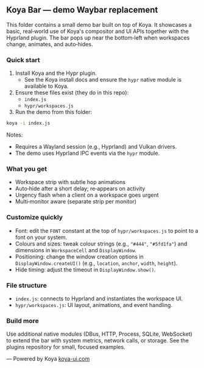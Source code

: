 ## Koya Bar — demo Waybar replacement

This folder contains a small demo bar built on top of Koya. It showcases a basic, real‑world use of Koya's compositor and UI APIs together with the Hyprland plugin. The bar pops up near the bottom‑left when workspaces change, animates, and auto‑hides.

### Quick start

1. Install Koya and the Hypr plugin.
   - See the Koya install docs and ensure the `hypr` native module is available to Koya.
2. Ensure these files exist (they do in this repo):
   - `index.js`
   - `hypr/workspaces.js`
3. Run the demo from this folder:

```bash
koya -i index.js
```

Notes:
- Requires a Wayland session (e.g., Hyprland) and Vulkan drivers.
- The demo uses Hyprland IPC events via the `hypr` module.

### What you get

- Workspace strip with subtle hop animations
- Auto‑hide after a short delay; re‑appears on activity
- Urgency flash when a client on a workspace goes urgent
- Multi‑monitor aware (separate strip per monitor)

### Customize quickly

- Font: edit the `FONT` constant at the top of `hypr/workspaces.js` to point to a font on your system.
- Colours and sizes: tweak colour strings (e.g., `"#444"`, `"#5fd1fa"`) and dimensions in `WorkspaceCell` and `DisplayWindow`.
- Positioning: change the window creation options in `DisplayWindow.createUI()` (e.g., `location`, `anchor`, `width`, `height`).
- Hide timing: adjust the timeout in `DisplayWindow.show()`.

### File structure

- `index.js`: connects to Hyprland and instantiates the workspace UI.
- `hypr/workspaces.js`: UI layout, animations, and event handling.

### Build more

Use additional native modules (DBus, HTTP, Process, SQLite, WebSocket) to extend the bar with system metrics, network calls, or storage. See the plugins repository for small, focused examples.

— Powered by Koya
[koya-ui.com](https://www.koya-ui.com)


